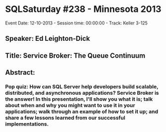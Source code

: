# SQLSaturday #238 - Minnesota 2013
Event Date: 12-10-2013 - Session time: 00:00:00 - Track: Keller 3-125
## Speaker: Ed Leighton-Dick
## Title: Service Broker: The Queue Continuum
## Abstract:
### Pop quiz: How can SQL Server help developers build scalable, distributed, and asynchronous applications?  Service Broker is the answer!  In this presentation, I'll show you what it is; talk about when and why you might want to use it in your applications; walk through an example of how to set it up; and share a few lessons learned from our successful implementations.

